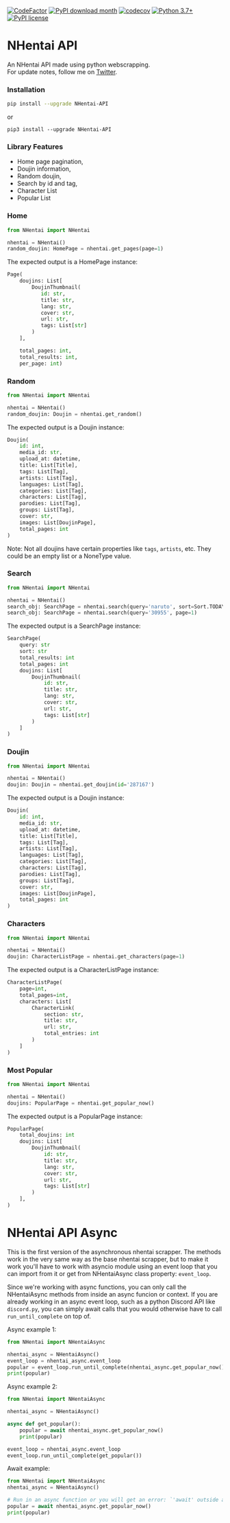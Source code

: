 [![CodeFactor](https://www.codefactor.io/repository/github/alexandresenpai/nhentai-api/badge)](https://www.codefactor.io/repository/github/alexandresenpai/nhentai-api)
[![PyPI download month](https://img.shields.io/pypi/dm/NHentai-API.svg)](https://pypi.python.org/pypi/NHentai-API/)
[![codecov](https://codecov.io/gh/AlexandreSenpai/NHentai-API/branch/dev/graph/badge.svg?token=F3LP15DYMR)](https://codecov.io/gh/AlexandreSenpai/NHentai-API)
[![Python 3.7+](https://img.shields.io/badge/Python-3.7+-blue.svg)](https://www.python.org/downloads/release/python-370/)
[![PyPI license](https://img.shields.io/pypi/l/ansicolortags.svg)](https://pypi.python.org/pypi/ansicolortags/)

# NHentai API

An NHentai API made using python webscrapping. \
For update notes, follow me on [Twitter](https://twitter.com/AlexandreSenpa1).

### Installation
```bash
pip install --upgrade NHentai-API
```
or
```
pip3 install --upgrade NHentai-API
```

### Library Features
- Home page pagination,
- Doujin information,
- Random doujin,
- Search by id and tag,
- Character List
- Popular List

### Home

```python
from NHentai import NHentai

nhentai = NHentai()
random_doujin: HomePage = nhentai.get_pages(page=1)
```
The expected output is a HomePage instance:
```python
Page(
    doujins: List[
        DoujinThumbnail(
           id: str,
           title: str,
           lang: str,
           cover: str,
           url: str,
           tags: List[str]
        )
    ],

    total_pages: int,
    total_results: int,
    per_page: int)
```

### Random
```python
from NHentai import NHentai

nhentai = NHentai()
random_doujin: Doujin = nhentai.get_random()
```
The expected output is a Doujin instance:
```python
Doujin(
    id: int,
    media_id: str,
    upload_at: datetime,
    title: List[Title],
    tags: List[Tag],
    artists: List[Tag],
    languages: List[Tag],
    categories: List[Tag],
    characters: List[Tag],
    parodies: List[Tag],
    groups: List[Tag],
    cover: str,
    images: List[DoujinPage],
    total_pages: int
)
```
Note: Not all doujins have certain properties like `tags`, `artists`, etc. They could be an empty list or a NoneType value.

### Search
```python
from NHentai import NHentai

nhentai = NHentai()
search_obj: SearchPage = nhentai.search(query='naruto', sort=Sort.TODAY, page=1)
search_obj: SearchPage = nhentai.search(query='30955', page=1)
```
The expected output is a SearchPage instance:
```python
SearchPage(
    query: str
    sort: str
    total_results: int
    total_pages: int
    doujins: List[
        DoujinThumbnail(
            id: str,
            title: str,
            lang: str,
            cover: str,
            url: str,
            tags: List[str]
        )
    ]
)
```

### Doujin
```python
from NHentai import NHentai

nhentai = NHentai()
doujin: Doujin = nhentai.get_doujin(id='287167')
```
The expected output is a Doujin instance:
```python
Doujin(
    id: int,
    media_id: str,
    upload_at: datetime,
    title: List[Title],
    tags: List[Tag],
    artists: List[Tag],
    languages: List[Tag],
    categories: List[Tag],
    characters: List[Tag],
    parodies: List[Tag],
    groups: List[Tag],
    cover: str,
    images: List[DoujinPage],
    total_pages: int
)
```

### Characters
```python
from NHentai import NHentai

nhentai = NHentai()
doujin: CharacterListPage = nhentai.get_characters(page=1)
```
The expected output is a CharacterListPage instance:
```python
CharacterListPage(
    page=int,
    total_pages=int,
    characters: List[
        CharacterLink(
            section: str,
            title: str,
            url: str,
            total_entries: int
        )
    ]
)
```

### Most Popular
```python
from NHentai import NHentai

nhentai = NHentai()
doujins: PopularPage = nhentai.get_popular_now()
```
The expected output is a PopularPage instance:
```python
PopularPage(
    total_doujins: int
    doujins: List[
        DoujinThumbnail(
            id: str,
            title: str,
            lang: str,
            cover: str,
            url: str,
            tags: List[str]
        )
    ],
)
```

# NHentai API Async

This is the first version of the asynchronous nhentai scrapper. The methods work in the very same way as the base nhentai scrapper, but to make it work you'll have to work with asyncio module using an event loop that you can import from it or get from NHentaiAsync class property: `event_loop`.

Since we're working with async functions, you can only call the NHentaiAsync methods from inside an async funcion or context.
If you are already working in an async event loop, such as a python Discord API like `discord.py`, you can simply await calls that you would otherwise have to call `run_until_complete` on top of.

Async example 1:
```py
from NHentai import NHentaiAsync

nhentai_async = NHentaiAsync()
event_loop = nhentai_async.event_loop
popular = event_loop.run_until_complete(nhentai_async.get_popular_now())
print(popular)
```
Async example 2:
```python
from NHentai import NHentaiAsync

nhentai_async = NHentaiAsync()

async def get_popular():
    popular = await nhentai_async.get_popular_now()
    print(popular)

event_loop = nhentai_async.event_loop
event_loop.run_until_complete(get_popular())
```

Await example:
```python
from NHentai import NHentaiAsync
nhentai_async = NHentaiAsync()

# Run in an async function or you will get an error: `'await' outside async function`.
popular = await nhentai_async.get_popular_now()
print(popular)
```

